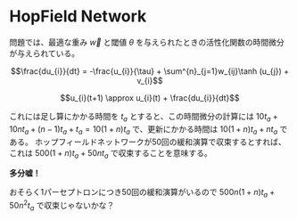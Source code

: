 # HopField Network
問題では、最適な重み $\vec{w}$ と閾値 $\theta$ を与えられたときの活性化関数の時間微分が与えられている。
```math
\frac{du_{i}}{dt} = -\frac{u_{i}}{\tau} + \sum^{n}_{j=1}w_{ij}\tanh (u_{j}) + v_{i}
```

```math
u_{i}(t+1) \approx u_{i}(t) + \frac{du_{i}}{dt}
```

これには足し算にかかる時間を $t_{a}$ とすると、この時間微分の計算には $10t_{a} + 10nt_{a} + (n-1)t_{a} + t_{a} = 10(1+n)t_{a}$ で、更新にかかる時間は $10(1+n)t_{a} + nt_{a}$ である。
ホップフィールドネットワークが50回の緩和演算で収束するとすれば、これは $500(1+n)t_{a} + 50nt_{a}$ で収束することを意味する。

**多分嘘！**

おそらく1パーセプトロンにつき50回の緩和演算がいるので $500n(1+n)t_{a} + 50n^{2}t_{a}$ で収束じゃないかな？
